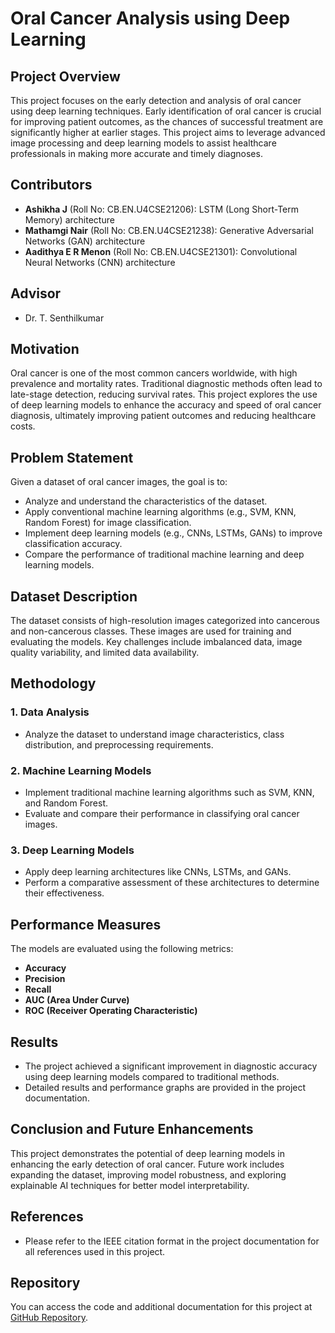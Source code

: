 # Oral Cancer Analysis using Deep Learning

## Project Overview
This project focuses on the early detection and analysis of oral cancer using deep learning techniques. Early identification of oral cancer is crucial for improving patient outcomes, as the chances of successful treatment are significantly higher at earlier stages. This project aims to leverage advanced image processing and deep learning models to assist healthcare professionals in making more accurate and timely diagnoses.

## Contributors
- **Ashikha J** (Roll No: CB.EN.U4CSE21206): LSTM (Long Short-Term Memory) architecture
- **Mathamgi Nair** (Roll No: CB.EN.U4CSE21238): Generative Adversarial Networks (GAN) architecture
- **Aadithya E R Menon** (Roll No: CB.EN.U4CSE21301): Convolutional Neural Networks (CNN) architecture

## Advisor
- Dr. T. Senthilkumar

## Motivation
Oral cancer is one of the most common cancers worldwide, with high prevalence and mortality rates. Traditional diagnostic methods often lead to late-stage detection, reducing survival rates. This project explores the use of deep learning models to enhance the accuracy and speed of oral cancer diagnosis, ultimately improving patient outcomes and reducing healthcare costs.

## Problem Statement
Given a dataset of oral cancer images, the goal is to:
- Analyze and understand the characteristics of the dataset.
- Apply conventional machine learning algorithms (e.g., SVM, KNN, Random Forest) for image classification.
- Implement deep learning models (e.g., CNNs, LSTMs, GANs) to improve classification accuracy.
- Compare the performance of traditional machine learning and deep learning models.

## Dataset Description
The dataset consists of high-resolution images categorized into cancerous and non-cancerous classes. These images are used for training and evaluating the models. Key challenges include imbalanced data, image quality variability, and limited data availability.

## Methodology
### 1. Data Analysis
- Analyze the dataset to understand image characteristics, class distribution, and preprocessing requirements.

### 2. Machine Learning Models
- Implement traditional machine learning algorithms such as SVM, KNN, and Random Forest.
- Evaluate and compare their performance in classifying oral cancer images.

### 3. Deep Learning Models
- Apply deep learning architectures like CNNs, LSTMs, and GANs.
- Perform a comparative assessment of these architectures to determine their effectiveness.

## Performance Measures
The models are evaluated using the following metrics:
- **Accuracy**
- **Precision**
- **Recall**
- **AUC (Area Under Curve)**
- **ROC (Receiver Operating Characteristic)**

## Results
- The project achieved a significant improvement in diagnostic accuracy using deep learning models compared to traditional methods.
- Detailed results and performance graphs are provided in the project documentation.

## Conclusion and Future Enhancements
This project demonstrates the potential of deep learning models in enhancing the early detection of oral cancer. Future work includes expanding the dataset, improving model robustness, and exploring explainable AI techniques for better model interpretability.

## References
- Please refer to the IEEE citation format in the project documentation for all references used in this project.

## Repository
You can access the code and additional documentation for this project at [GitHub Repository](https://github.com/Aadithya-04/Oral_Cancer_Analysis.git).
